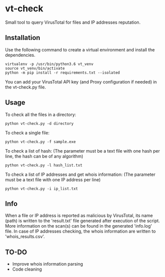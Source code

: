 # vt-check
Small tool to query VirusTotal for files and IP addresses reputation.

## Installation
Use the following command to create a virtual environment and install the dependencies.
```
virtualenv -p /usr/bin/python3.6 vt_venv
source vt_venv/bin/activate
python -m pip install -r requirements.txt --isolated
```

You can add your VirusTotal API key (and Proxy configuration if needed) in the vt-check.py file.

## Usage
To check all the files in a directory:
```
python vt-check.py -d directory
```

To check a single file:
```
python vt-check.py -f sample.exe 
```

To check a list of hash:
(The parameter must be a text file with one hash per line, the hash can be of any algorithm)
```
python vt-check.py -l hash_list.txt
```

To check a list of IP addresses and get whois information:
(The parameter must be a text file with one IP address per line)
```
python vt-check.py -i ip_list.txt
```

## Info
When a file or IP address is reported as malicious by VirusTotal, its name (path) is written to the 'result.txt' file generated after execution of the script. More information on the scan(s) can be found in the generated 'info.log' file.
In case of IP addresses checking, the whois information are written to 'whois_results.csv'.

## TO-DO
* Improve whois information parsing
* Code cleaning
